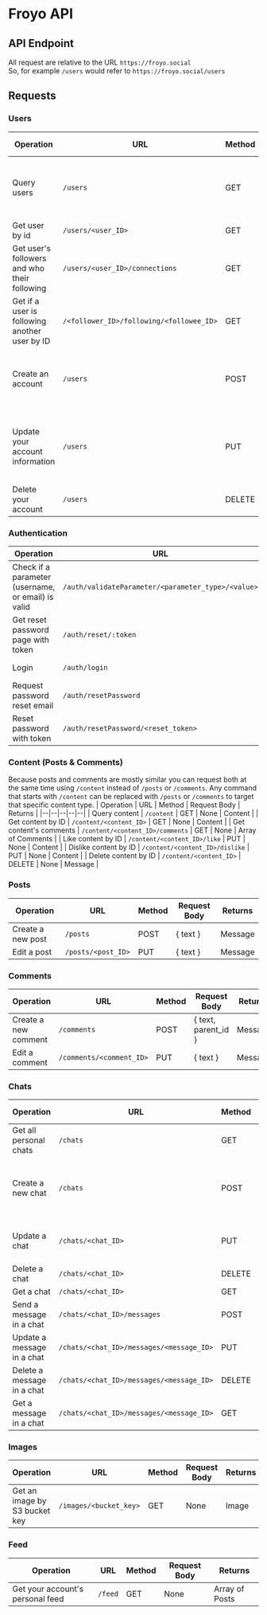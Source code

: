 # Froyo API
## API Endpoint
All request are relative to the URL `https://froyo.social`
<br>
So, for example `/users` would refer to `https://froyo.social/users`
## Requests
### Users
| Operation | URL | Method | Request Body | Returns |
|--|--|--|--|--|
| Query users | `/users` | GET | { query: { userId (optional), text (optional) } } | User |
| Get user by id | `/users/<user_ID>` | GET | None | User |
| Get user's followers and who their following | `/users/<user_ID>/connections` | GET | None | { followers, followees } |
| Get if a user is following another user by ID | `/<follower_ID>/following/<followee_ID>` | GET | None | Boolean |
| Create an account | `/users` | POST | { email, username, dob, first_name, last_name, password } | Message |
| Update your account information | `/users` | PUT | { email, username, dob, first_name, last_name, description } |  Message |
| Delete your account | `/users` | DELETE | None | Message |
### Authentication
| Operation | URL | Method | Request Body | Returns |
|--|--|--|--|--|
| Check if a parameter (username, or email) is valid | `/auth/validateParameter/<parameter_type>/<value>` | GET | None | Message |
| Get reset password page with token | `/auth/reset/:token` | GET | None | HTML |
| Login | `/auth/login` | POST | { email, password } | Authentication Token |
| Request password reset email | `/auth/resetPassword` | PUT | { email } | Message |
| Reset password with token | `/auth/resetPassword/<reset_token>` | PUT | { password, confirmPassword } | Message |
### Content (Posts & Comments)
Because posts and comments are mostly similar you can request both at the same time using `/content` instead of `/posts` or `/comments`. Any command that starts with `/content` can be replaced with `/posts` or `/comments` to target that specific content type.
| Operation | URL | Method | Request Body | Returns |
|--|--|--|--|--|
| Query content | `/content` | GET | None | Content |
| Get content by ID | `/content/<content_ID>` | GET | None | Content |
| Get content's comments | `/content/<content_ID>/comments` | GET | None | Array of Comments |
| Like content by ID | `/content/<content_ID>/like` | PUT | None | Content |
| Dislike content by ID | `/content/<content_ID>/dislike` | PUT | None | Content |
| Delete content by ID | `/content/<content_ID>` | DELETE | None | Message |
### Posts
| Operation | URL | Method | Request Body | Returns |
|--|--|--|--|--|
| Create a new post | `/posts` | POST | { text } | Message |
| Edit a post | `/posts/<post_ID>` | PUT | { text } | Message |
### Comments
| Operation | URL | Method | Request Body | Returns |
|--|--|--|--|--|
| Create a new comment | `/comments` | POST | { text, parent_id } | Message |
| Edit a comment | `/comments/<comment_ID>` | PUT | { text } | Message |
### Chats
| Operation | URL | Method | Request Body | Returns |
|--|--|--|--|--|
| Get all personal chats | `/chats` | GET | None | Chat |
| Create a new chat | `/chats` | POST | { title (optional), members, expiration (optional) } | Chat |
| Update a chat | `/chats/<chat_ID>` | PUT | { title (optional), members } | Chat |
| Delete a chat | `/chats/<chat_ID>` | DELETE | None | Message |
| Get a chat | `/chats/<chat_ID>` | GET | None | Chat |
| Send a message in a chat | `/chats/<chat_ID>/messages` | POST | { text } | ChatMessage |
| Update a message in a chat | `/chats/<chat_ID>/messages/<message_ID>` | PUT | { text } | ChatMessage |
| Delete a message in a chat | `/chats/<chat_ID>/messages/<message_ID>` | DELETE | None | Message |
| Get a message in a chat | `/chats/<chat_ID>/messages/<message_ID>` | GET | None | ChatMessage |
### Images
| Operation | URL | Method | Request Body | Returns |
|--|--|--|--|--|
| Get an image by S3 bucket key | `/images/<bucket_key>` | GET | None | Image |
### Feed
| Operation | URL | Method | Request Body | Returns |
|--|--|--|--|--|
| Get your account's personal feed | `/feed` | GET | None | Array of Posts |
